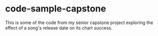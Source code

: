 # code-sample-capstone
This is some of the code from my senior capstone project exploring the effect of a song's release date on its chart success.

